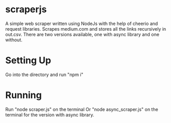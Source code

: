 # scraperjs
A simple web scraper written using NodeJs with the help of cheerio and request libraries. Scrapes medium.com and stores all the links recursively in out.csv. There are two versions available, one with async library and one without.

# Setting Up
Go into the directory and run "npm i"

# Running
Run "node scraper.js" on the terminal
Or "node async_scraper.js" on the terminal for the version with async library.
